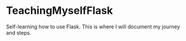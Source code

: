 # TeachingMyselfFlask
Self-learning how to use Flask. This is where I will document my journey and steps.
